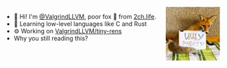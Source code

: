 <img src="fox.jpg" width="25%" align="right" />

- 👋 Hi! I'm [@ValgrindLLVM](https://github.com/ValgrindLLVM),
  poor fox 🦊 from [2ch.life](https://2ch.life).
- 🌱 Learning low-level languages like C and Rust
- ⚙️ Working on [ValgrindLLVM/tiny-rens](https://github.com/ValgrindLLVM/tiny-rens)
- Why you still reading this?
